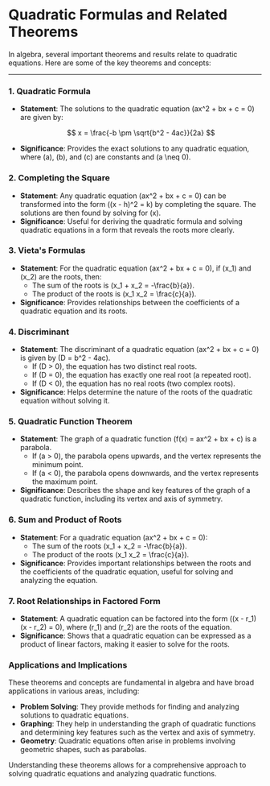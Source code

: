 # Quadratic Formulas and Related Theorems

In algebra, several important theorems and results relate to quadratic equations. Here are some of the key theorems and concepts:

---

### 1. **Quadratic Formula**

- **Statement**: The solutions to the quadratic equation \(ax^2 + bx + c = 0\) are given by:

  $$
  x = \frac{-b \pm \sqrt{b^2 - 4ac}}{2a}
  $$

- **Significance**: Provides the exact solutions to any quadratic equation, where \(a\), \(b\), and \(c\) are constants and \(a \neq 0\).

### 2. **Completing the Square**

- **Statement**: Any quadratic equation \(ax^2 + bx + c = 0\) can be transformed into the form \((x - h)^2 = k\) by completing the square. The solutions are then found by solving for \(x\).
- **Significance**: Useful for deriving the quadratic formula and solving quadratic equations in a form that reveals the roots more clearly.

### 3. **Vieta's Formulas**

- **Statement**: For the quadratic equation \(ax^2 + bx + c = 0\), if \(x_1\) and \(x_2\) are the roots, then:
  - The sum of the roots is \(x_1 + x_2 = -\frac{b}{a}\).
  - The product of the roots is \(x_1 x_2 = \frac{c}{a}\).
- **Significance**: Provides relationships between the coefficients of a quadratic equation and its roots.

### 4. **Discriminant**

- **Statement**: The discriminant of a quadratic equation \(ax^2 + bx + c = 0\) is given by \(D = b^2 - 4ac\).
  - If \(D > 0\), the equation has two distinct real roots.
  - If \(D = 0\), the equation has exactly one real root (a repeated root).
  - If \(D < 0\), the equation has no real roots (two complex roots).
- **Significance**: Helps determine the nature of the roots of the quadratic equation without solving it.

### 5. **Quadratic Function Theorem**

- **Statement**: The graph of a quadratic function \(f(x) = ax^2 + bx + c\) is a parabola. 
  - If \(a > 0\), the parabola opens upwards, and the vertex represents the minimum point.
  - If \(a < 0\), the parabola opens downwards, and the vertex represents the maximum point.
- **Significance**: Describes the shape and key features of the graph of a quadratic function, including its vertex and axis of symmetry.

### 6. **Sum and Product of Roots**

- **Statement**: For a quadratic equation \(ax^2 + bx + c = 0\):
  - The sum of the roots \(x_1 + x_2 = -\frac{b}{a}\).
  - The product of the roots \(x_1 x_2 = \frac{c}{a}\).
- **Significance**: Provides important relationships between the roots and the coefficients of the quadratic equation, useful for solving and analyzing the equation.

### 7. **Root Relationships in Factored Form**

- **Statement**: A quadratic equation can be factored into the form \((x - r_1)(x - r_2) = 0\), where \(r_1\) and \(r_2\) are the roots of the equation.
- **Significance**: Shows that a quadratic equation can be expressed as a product of linear factors, making it easier to solve for the roots.

### **Applications and Implications**

These theorems and concepts are fundamental in algebra and have broad applications in various areas, including:

- **Problem Solving**: They provide methods for finding and analyzing solutions to quadratic equations.
- **Graphing**: They help in understanding the graph of quadratic functions and determining key features such as the vertex and axis of symmetry.
- **Geometry**: Quadratic equations often arise in problems involving geometric shapes, such as parabolas.

Understanding these theorems allows for a comprehensive approach to solving quadratic equations and analyzing quadratic functions.
